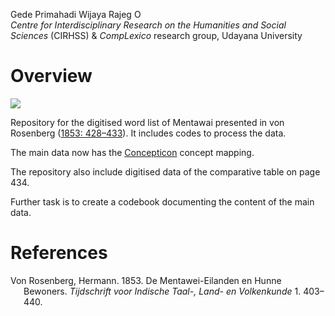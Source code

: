 Gede Primahadi Wijaya Rajeg
<a itemprop="sameAs" content="https://orcid.org/0000-0002-2047-8621" href="https://orcid.org/0000-0002-2047-8621" target="orcid.widget" rel="noopener noreferrer" style="vertical-align:top;"><img src="https://orcid.org/sites/default/files/images/orcid_16x16.png" style="width:1em;margin-right:.5em;" alt="ORCID iD icon"></a>
</br>*Centre for Interdisciplinary Research on the Humanities and Social
Sciences* (CIRHSS) & *CompLexico* research group, Udayana University

<!-- README.md is generated from README.Rmd. Please edit that file -->

# Overview

<!-- badges: start -->

[![](https://img.shields.io/badge/doi-10.17605/OSF.IO/PU4VG-lightblue.svg)](https://doi.org/10.17605/OSF.IO/PU4VG)
<!-- badges: end -->

Repository for the digitised word list of Mentawai presented in von
Rosenberg ([1853: 428–433](#ref-von_rosenberg_mentawei-eilanden_1853)).
It includes codes to process the data.

The main data now has the [Concepticon](https://concepticon.clld.org)
concept mapping.

The repository also include digitised data of the comparative table on
page 434.

Further task is to create a codebook documenting the content of the main
data.

# References

<div id="refs" class="references csl-bib-body hanging-indent"
entry-spacing="0">

<div id="ref-von_rosenberg_mentawei-eilanden_1853" class="csl-entry">

Von Rosenberg, Hermann. 1853. De Mentawei-Eilanden en Hunne Bewoners.
*Tijdschrift voor Indische Taal-, Land- en Volkenkunde* 1. 403–440.

</div>

</div>
